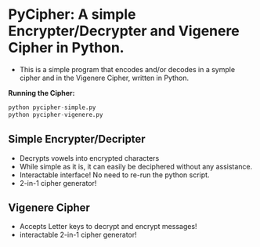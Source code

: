 PyCipher: A simple Encrypter/Decrypter and Vigenere Cipher in Python.
====================================================
- This is a simple program that encodes and/or decodes in a symple cipher and in the Vigenere Cipher, written in Python.

**Running the Cipher:**
```py
python pycipher-simple.py
python pycipher-vigenere.py
```

Simple Encrypter/Decripter
-----------------------------

- Decrypts vowels into encrypted characters
- While simple as it is, it can easily be deciphered without any assistance.
- Interactable interface! No need to re-run the python script.
- 2-in-1 cipher generator!

Vigenere Cipher
-----------------------------

- Accepts Letter keys to decrypt and encrypt messages!
- interactable 2-in-1 cipher generator!